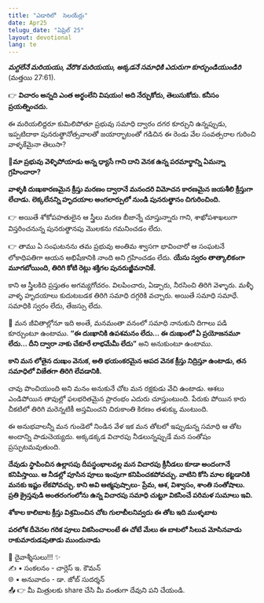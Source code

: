 ```yaml
---
title: "ఎడారిలో  సెలయేర్లు"
date: Apr25
telugu_date: "ఏప్రిల్ 25"
layout: devotional
lang: te
---
```


***మగ్దలేనే మరియయు, వేరొక మరియయు, అక్కడనే సమాధికి ఎదురుగా కూర్చుండియుండిరి*** (మత్తయి 27:61). 

👉 **విచారం అన్నది ఎంత అర్థంలేని విషయం! అది నేర్చుకోదు, తెలుసుకోదు. కనీసం ప్రయత్నించదు.**

 ఈ మరియలిద్దరూ కుమిలిపోతూ ప్రభువు సమాధి ద్వారం దగర కూర్చుని ఉన్నప్పుడు, ఇప్పటిదాకా పునరుత్థానోత్సవాలతో జయార్భాటంతో గడిచిన ఈ రెండు వేల సంవత్సరాల గురించి వాళ్ళకేమైనా తెలుసా? 

**📖మా ప్రభువు వెళ్ళిపోయాడు అన్న ధ్యాసే గాని దాని వెనక ఉన్న పరమార్థాన్ని ఏమన్నా గ్రహించారా?**

**వాళ్ళకి దుఃఖకారణమైన క్రీస్తు మరణం ద్వారానే మనందరి విమోచన కారణమైన జయశీలి క్రీస్తుగా లేచాడు. లెక్కలేనన్ని హృదయాల అంగలార్పులో నుండి పునరుత్థానం చిగురించింది.**

👉 అయితే శోకోపహతులైన ఆ స్త్రీలు మరణ బీజాన్నే చూస్తున్నారు గాని, శాఖోపశాఖలుగా విస్తరించనున్న పునరుత్థానపు మొలకను గమనించడం లేదు.

👉 తాము ఏ సంఘటనను తమ ప్రభువు అంతిమ శ్వాసగా భావించారో ఆ సంఘటనే లోకాధిపతిగా ఆయన అభిషేకానికి నాంది అని గ్రహించడం లేదు. 
**యేసు స్వరం తాత్కాలికంగా మూగబోయింది, తిరిగి కోటి రెట్లు శక్తిగల పునరుజ్జీవనానికే.**

కాని ఆ స్త్రీలకిది ప్రస్తుతం అగమ్యగోచరం. విలపించారు, ఏడ్చారు, నీరసించి తిరిగి వెళ్ళారు. మళ్ళీ వాళ్ళ హృదయాలు కుదుటబడక తిరిగి సమాధి దగ్గరికి వచ్చారు. అయితే సమాధి సమాధే. సమాధికి స్వరం లేదు, తేజస్సు లేదు. 

🔺 మన జీవితాల్లోనూ ఇది అంతే, మనమంతా వనంలో సమాధి నానుకుని దిగాలు పడి కూర్చుంటూ ఉంటాము. **“ఈ దుఃఖానికి ఉపశమనం లేదు… ఈ దుఃఖంలో ఏ ప్రయోజనమూ లేదు… దీని ద్వారా నాకు చేకూరే లాభమేమీ లేదు”** అని అనుకుంటూ ఉంటాము.

 **కాని మన లోతైన దుఃఖం వెనుక, అతి భయంకరమైన ఆపద వెనక క్రీస్తు నిద్రిస్తూ ఉంటాడు, తన సమాధిలో విజేతగా తిరిగి లేవడానికి.**

చావు పొంచియుంది అని మనం అనుకునే చోట మన రక్షకుడు వేచి ఉంటాడు. ఆశలు ఎండిపోయిన తావుల్లో ఫలభరితమైన ప్రారంభం ఎదురు చూస్తుంటుంది. పేరుకు పోయిన కారు చీకటిలో తిరిగి మరెన్నటికీ అస్తమించని చిరుకాంతి కిరణం తళుక్కు మంటుంది.

 ఈ అనుభవాలన్నీ మన గుండెలో నిండిన వేళ ఇక మన తోటలో ఇప్పుడున్న సమాధి ఆ తోట అందాన్ని పాడుచెయ్యదు. అక్కడక్కడ విచారపు నీడలున్నప్పుడే మన సంతోషం ప్రస్ఫుటమవుతుంది.

 **దేవుడు స్థాపించిన ఉల్లాసపు దీపస్థంభాలవల్ల మన విచారపు క్రీనీడలు కూడా అందంగానే కనిపిస్తాయి. ఆ నీడల్లో పూసిన పూలు ఇంపుగా కనిపించకపోవచ్చు. వాటిని కోసి మాల కట్టడానికి మనకు ఇష్టం లేకపోవచ్చు. కాని అవి ఆత్మపుష్పాలు- ప్రేమ, ఆశ, విశ్వాసం, శాంతి సంతోషాలు. ప్రతి క్రైస్తవుడి అంతరంగంలోను ఉన్న విచారపు సమాధి చుట్టూ వికసించే పరిమళ సుమాలు ఇవి.**

**శోకాల కాలిబాట క్రీస్తు విశ్రమించిన చోట గులాబీలనివ్వదు ఈ తోట ఇది ముళ్ళబాట**
 
**పరలోక దీవెనల గరిక పూలు వికసించాలంటే ఈ చోటే మేలు ఈ బాటలో సిలువ మోసినవాడు రాకుమారుడవుతాడు ముందునాడు**

<div class="blessing">🙏 <span class="bless-text">దైవాశ్శీసులు!!!</span> ✨</div>

<div class="credit">✍️ <span class="credit-text">▪ సంకలనం - చార్లెస్ ఇ. కౌమన్</span></div>
<div class="credit">🌐 <span class="credit-text">▪ అనువాదం - డా. జోబ్ సుదర్శన్</span></div>


<div class="share">📤 👉 <span class="share-text">మీ మిత్రులకు share చేసి మీ వంతుగా దేవుని పని చేయండి.</span></div>
